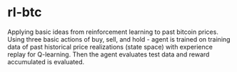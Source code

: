 # rl-btc

Applying basic ideas from reinforcement learning to past bitcoin prices. Using three basic actions of buy, sell, and hold - agent is trained on training data of past historical price realizations (state space) with experience replay for Q-learning. Then the agent evaluates test data and reward accumulated is evaluated. 
